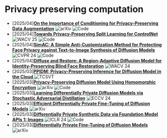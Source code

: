 # Privacy preserving computation
- [2025/04]**[On the Importance of Conditioning for Privacy-Preserving Data Augmentation](https://arxiv.org/abs/2504.05849)** ![arXiv](https://img.shields.io/badge/arXiv-blue) ![Code](https://img.shields.io/badge/Code-violet)
- [2025/04]**[Towards Privacy-Preserving Split Learning for ControlNet](https://ieeexplore.ieee.org/abstract/document/10943757)** ![WACV 25](https://img.shields.io/badge/WACV%2025-blue) ![Code](https://img.shields.io/badge/Code-violet)
- [2025/04]**[SimAC: A Simple Anti-Customization Method for Protecting Face Privacy against Text-to-Image Synthesis of Diffusion Models](https://openaccess.thecvf.com/content/CVPR2024/html/Wang_SimAC_A_Simple_Anti-Customization_Method_for_Protecting_Face_Privacy_against_CVPR_2024_paper.html)** ![CVPR 24](https://img.shields.io/badge/CVPR%2024-blue) ![Code](https://img.shields.io/badge/Code-violet)
- [2025/04]**[Diffuse and Restore: A Region-Adaptive Diffusion Model for Identity-Preserving Blind Face Restoration](https://openaccess.thecvf.com/content/WACV2024/html/Suin_Diffuse_and_Restore_A_Region-Adaptive_Diffusion_Model_for_Identity-Preserving_Blind_WACV_2024_paper.html)** ![WACV 24](https://img.shields.io/badge/WACV%2024-blue)
- [2025/03]**[PPIDM: Privacy-Preserving Inference for Diffusion Model in the Cloud
](https://ieeexplore.ieee.org/abstract/document/10937222)** ![TCSVT](https://img.shields.io/badge/TCSVT-blue)
- [2025/03]**[Privacy-Preserving Diffusion Model Using Homomorphic Encryption](https://arxiv.org/abs/2403.05794)** ![arXiv](https://img.shields.io/badge/arXiv-blue) ![Code](https://img.shields.io/badge/Code-violet)
- [2025/03]**[Learning Differentially Private Diffusion Models via Stochastic Adversarial Distillation](https://link.springer.com/chapter/10.1007/978-3-031-72667-5_4)** ![ECCV 24](https://img.shields.io/badge/ECCV%2024-blue)
- [2025/03]**[Efficient Differentially Private Fine-Tuning of Diffusion Models](https://arxiv.org/abs/2406.05257)** ![arXiv](https://img.shields.io/badge/arXiv-blue)
- [2025/03]**[Differentially Private Synthetic Data via Foundation Model APIs 1: Images](https://arxiv.org/abs/2305.15560)** ![ICLR 24](https://img.shields.io/badge/ICLR%2024-blue) ![Code](https://img.shields.io/badge/Code-violet)
- [2025/03]**[Differentially Private Fine-Tuning of Diffusion Models](https://arxiv.org/abs/2406.01355)** ![arXiv](https://img.shields.io/badge/arXiv-blue)
